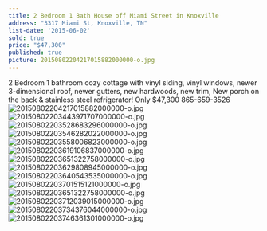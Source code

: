 ```yaml
---
title: 2 Bedroom 1 Bath House off Miami Street in Knoxville
address: "3317 Miami St, Knoxville, TN"
list-date: '2015-06-02'
sold: true
price: "$47,300"
published: true
picture: 20150802204217015882000000-o.jpg
---
```



2 Bedroom 1 bathroom cozy cottage with vinyl siding, vinyl windows, newer 3-dimensional roof, newer gutters, new hardwoods, new trim, New porch on the back & stainless steel refrigerator! Only $47,300 865-659-3526![20150802204217015882000000-o.jpg]({{site.baseurl}}/assets/images/main/20150802204217015882000000-o.jpg)![20150802203443971707000000-o.jpg]({{site.baseurl}}/assets/images/main/20150802203443971707000000-o.jpg)![20150802203528683296000000-o.jpg]({{site.baseurl}}/assets/images/main/20150802203528683296000000-o.jpg)![20150802203546282022000000-o.jpg]({{site.baseurl}}/assets/images/main/20150802203546282022000000-o.jpg)![20150802203558006823000000-o.jpg]({{site.baseurl}}/assets/images/main/20150802203558006823000000-o.jpg)![20150802203619106837000000-o.jpg]({{site.baseurl}}/assets/images/main/20150802203619106837000000-o.jpg)![20150802203651322758000000-o.jpg]({{site.baseurl}}/assets/images/main/20150802203651322758000000-o.jpg)![20150802203629808945000000-o.jpg]({{site.baseurl}}/assets/images/main/20150802203629808945000000-o.jpg)![20150802203640543535000000-o.jpg]({{site.baseurl}}/assets/images/main/20150802203640543535000000-o.jpg)![20150802203701515121000000-o.jpg]({{site.baseurl}}/assets/images/main/20150802203701515121000000-o.jpg)![20150802203651322758000000-o.jpg]({{site.baseurl}}/assets/images/main/20150802203651322758000000-o.jpg)![20150802203712039015000000-o.jpg]({{site.baseurl}}/assets/images/main/20150802203712039015000000-o.jpg)![20150802203734376044000000-o.jpg]({{site.baseurl}}/assets/images/main/20150802203734376044000000-o.jpg)![20150802203746361301000000-o.jpg]({{site.baseurl}}/assets/images/main/20150802203746361301000000-o.jpg)
